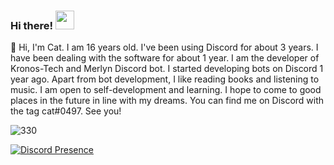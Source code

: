 ### Hi there! <img src = "https://cdn.discordapp.com/emojis/859387292904980480.gif?v=1" high="20px" width="30px">


🌠 Hi, I'm Cat. I am 16 years old. I've been using Discord for about 3 years. I have been dealing with the software for about 1 year. I am the developer of Kronos-Tech and Merlyn Discord bot. I started developing bots on Discord 1 year ago. Apart from bot development, I like reading books and listening to music. I am open to self-development and learning. I hope to come to good places in the future in line with my dreams. You can find me on Discord with the tag cat#0497. See you!

<img src="https://komarev.com/ghpvc/?username=330&label=Number%20Visitors&color=000e27" alt="330" />


[![Discord Presence](https://lanyard-profile-readme.vercel.app/api/377152186234437633?theme=dark&bg=000e27&animated=true&hideDiscrim=false&borderRadius=20px)](https://discord.com/users/377152186234437633)
